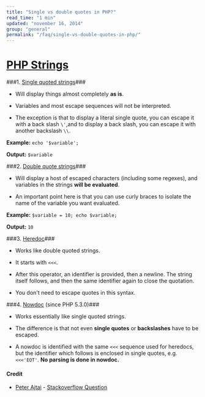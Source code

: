 ```yaml
---
title: "Single vs double quotes in PHP?"
read_time: "1 min"
updated: "november 16, 2014"
group: "general"
permalink: "/faq/single-vs-double-quotes-in-php/"
---
```


# [PHP Strings](http://php.net/manual/en/language.types.string.php) #

###1. [Single quoted strings](http://php.net/manual/en/language.types.string.php#language.types.string.syntax.single)###

- Will display things almost completely **as is**.

- Variables and most escape sequences will not be interpreted.

- The exception is that to display a literal single quote, you can escape it with a back slash `\'`,and to display a back slash, you can escape it with another backslash `\\`.

**Example:**
	`echo '$variable';`

**Output:**
	`$variable`


###2. [Double quote strings](http://www.php.net/manual/en/language.types.string.php#language.types.string.syntax.double)###

- Will display a host of escaped characters (including some regexes), and variables in the strings **will be evaluated**.

- An important point here is that you can use curly braces to isolate the name of the variable you want evaluated.

**Example:**
	```
	$variable = 10;
	echo $variable;
	```
	
**Output:**
	`10`


###3. [Heredoc](http://www.php.net/manual/en/language.types.string.php#language.types.string.syntax.heredoc)###

- Works like double quoted strings.

- It starts with `<<<`.

- After this operator, an identifier is provided, then a newline. The string itself follows, and then the same identifier again to close the quotation.

- You don't need to escape quotes in this syntax.


###4. [Nowdoc](http://php.net/manual/en/language.types.string.php#language.types.string.syntax.nowdoc) (since PHP 5.3.0)###

- Works essentially like single quoted strings.

- The difference is that not even **single quotes** or **backslashes** have to be escaped.

- A nowdoc is identified with the same `<<<` sequence used for heredocs, but the identifier which follows is enclosed in single quotes, e.g. `<<<'EOT'`. **No parsing is done in nowdoc.**


#### Credit ####
- [Peter Ajtai](http://stackoverflow.com/users/186636/peter-ajtai) - [Stackoverflow Question](http://stackoverflow.com/a/3446286)